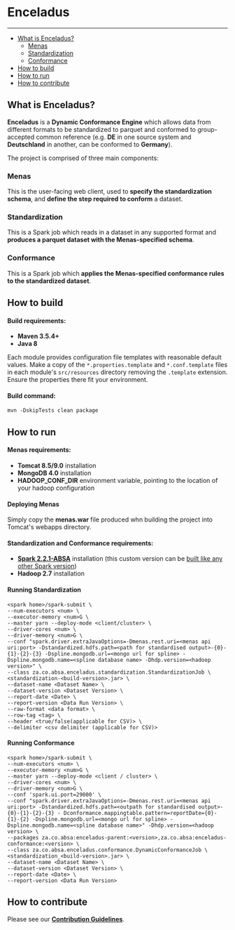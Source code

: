 # Enceladus
___

<!-- toc -->
- [What is Enceladus?](#what-is-enceladus)
    - [Menas](#menas)
    - [Standardization](#standardization)
    - [Conformance](#conformance)
- [How to build](#build)
- [How to run](#run)
- [How to contribute](#contribute)
<!-- tocstop -->

## <a name="what-is-enceladus"/>What is Enceladus?
**Enceladus** is a **Dynamic Conformance Engine** which allows data from different formats to be standardized to parquet and conformed to group-accepted common reference (e.g. **DE** in one source system and **Deutschland** in another, can be conformed to **Germany**).

The project is comprised of three main components:
### <a name="menas"/>Menas
This is the user-facing web client, used to **specify the standardization schema**, and **define the step required to conform** a dataset.  

### <a name="standardization"/>Standardization
This is a Spark job which reads in a dataset in any supported format and **produces a parquet dataset with the Menas-specified schema**. 

### <a name="conformance"/>Conformance
This is a Spark job which **applies the Menas-specified conformance rules to the standardized dataset**.

## <a name="build"/>How to build
#### Build requirements:
 - **Maven 3.5.4+**
 - **Java 8**

Each module provides configuration file templates with reasonable default values.
Make a copy of the `*.properties.template` and `*.conf.template` files in each module's `src/resources` directory removing the `.template` extension. 
Ensure the properties there fit your environment.

#### Build command:

`mvn -DskipTests clean package`

## <a name="run"/>How to run
#### Menas requirements:
- **Tomcat 8.5/9.0** installation
- **MongoDB 4.0** installation
- **HADOOP_CONF_DIR** environment variable, pointing to the location of your hadoop configuration

#### Deploying Menas
Simply copy the **menas.war** file produced whn building the project into Tomcat's webapps directory. 

#### Standardization and Conformance requirements:
- [**Spark 2.2.1-ABSA**](https://github.com/AbsaOSS/spark/tree/branch-2.2.1-ABSA) installation (this custom version can be [built like any other Spark version](https://spark.apache.org/docs/latest/building-spark.html))
- **Hadoop 2.7** installation

#### Running Standardization
```
<spark home>/spark-submit \
--num-executors <num> \
--executor-memory <num>G \
--master yarn --deploy-mode <client/cluster> \
--driver-cores <num> \
--driver-memory <num>G \
--conf "spark.driver.extraJavaOptions=-Dmenas.rest.uri=<menas api uri:port> -Dstandardized.hdfs.path=<path for standardised output>-{0}-{1}-{2}-{3} -Dspline.mongodb.url=<mongo url for spline> -Dspline.mongodb.name=<spline database name> -Dhdp.version=<hadoop version>" \
--class za.co.absa.enceladus.standardization.StandardizationJob \
<standardization-<build-version>.jar> \
--dataset-name <Dataset Name> \
--dataset-version <Dataset Version> \
--report-date <Date> \
--report-version <Data Run Version> \
--raw-format <data format> \
--row-tag <tag> \
--header <true/false(applicable for CSV)> \
--delimiter <csv delimiter (applicable for CSV)>
```
#### <a name="contribute"/>Running Conformance
```
<spark home>/spark-submit \
--num-executors <num> \
--executor-memory <num>G \
--master yarn --deploy-mode <client / cluster> \
--driver-cores <num> \
--driver-memory <num>G \
--conf 'spark.ui.port=29000' \
--conf "spark.driver.extraJavaOptions=-Dmenas.rest.uri=<menas api uri:port> -Dstandardized.hdfs.path=<outpath for standardised output>-{0}-{1}-{2}-{3} - Dconformance.mappingtable.pattern=reportDate={0}-{1}-{2} -Dspline.mongodb.url=<mongo url for spline> -Dspline.mongodb.name=<spline database name>" -Dhdp.version=<hadoop version> \
--packages za.co.absa:enceladus-parent:<version>,za.co.absa:enceladus-conformance:<version> \
--class za.co.absa.enceladus.conformance.DynamicConformanceJob \
<standardization_<build-version>.jar> \
--dataset-name <Dataset Name> \
--dataset-version <Dataset Version> \
--report-date <Date> \
--report-version <Data Run Version>
```

## How to contribute
Please see our [**Contribution Guidelines**](https://github.com/AbsaOSS/enceladus/blob/develop/CONTRIBUTING.md).
